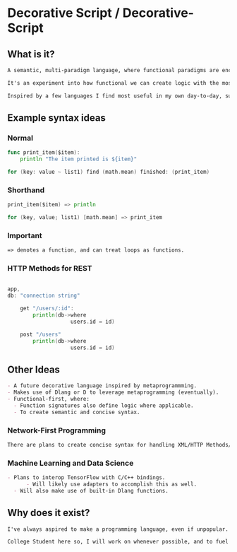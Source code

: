 # Decorative Script / Decorative-Script

## What is it?

```markdown
A semantic, multi-paradigm language, where functional paradigms are encouraged, but not required.

It's an experiment into how functional we can create logic with the most concise syntax possible, while retaining semantic meaning.

Inspired by a few languages I find most useful in my own day-to-day, such as Python, Go, Dlang, JavaScript.
```

## Example syntax ideas

### Normal

```go
func print_item($item):
    println "The item printed is ${item}"

for (key: value ~ list1) find (math.mean) finished: (print_item)
```

### Shorthand

```go
print_item($item) => println

for (key, value; list1) [math.mean] => print_item 
```

### Important

```markdown
=> denotes a function, and can treat loops as functions.
```

### HTTP Methods for REST

```go

app,
db: "connection string"

    get "/users/:id":
        println(db->where
                    users.id = id)

    post "/users"
        println(db->where
                    users.id = id)
```

## Other Ideas

```markdown
- A future decorative language inspired by metaprogrammming.
- Makes use of Dlang or D to leverage metaprogramming (eventually).
- Functional-first, where:
  - Function signatures also define logic where applicable.
  - To create semantic and concise syntax.
```

### Network-First Programming

```markdown
There are plans to create concise syntax for handling XML/HTTP Methods/etc without making the process difficult, or require much configuration.
```

### Machine Learning and Data Science

```markdown
- Plans to interop TensorFlow with C/C++ bindings.
      - Will likely use adapters to accomplish this as well.
  - Will also make use of built-in Dlang functions.
```
  
## Why does it exist?

```markdown
I've always aspired to make a programming language, even if unpopular. I think it's a great learning tool, and I've always wanted to make the landscape even easier to understand.

College Student here so, I will work on whenever possible, and to fuel further academic studies - so you may see syntax change over a period of time.
```
